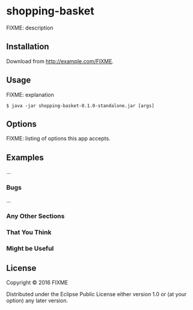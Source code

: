 # shopping-basket

FIXME: description

## Installation

Download from http://example.com/FIXME.

## Usage

FIXME: explanation

    $ java -jar shopping-basket-0.1.0-standalone.jar [args]

## Options

FIXME: listing of options this app accepts.

## Examples

...

### Bugs

...

### Any Other Sections
### That You Think
### Might be Useful

## License

Copyright © 2016 FIXME

Distributed under the Eclipse Public License either version 1.0 or (at
your option) any later version.
